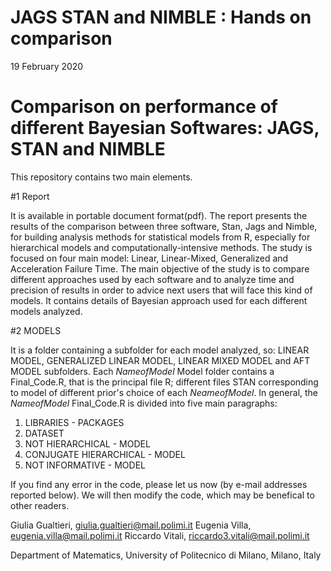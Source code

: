 # JAGS STAN and NIMBLE : Hands on comparison
19 February 2020

# Comparison on performance of different Bayesian Softwares: JAGS, STAN and NIMBLE

This repository contains two main elements.

#1 Report

It is available in portable document format(pdf).
The report presents the results of the comparison between three software, Stan, Jags and Nimble, for building analysis methods for statistical models from R, especially for hierarchical models and computationally-intensive methods.
The study is focused on four main model: Linear, Linear-Mixed, Generalized and Acceleration Failure Time.
The main objective of the study is to compare different approaches used by each software and to analyze time and precision of results in order to advice next users that will face this kind of models.
It contains details of Bayesian approach used for each different models analyzed.

#2 MODELS

It is a folder containing a subfolder for each model analyzed, so: LINEAR MODEL, GENERALIZED LINEAR MODEL, LINEAR MIXED MODEL and AFT MODEL subfolders.
Each _NameofModel_ Model folder contains a Final_Code.R, that is the principal file R; different files STAN corresponding to model of different prior's choice of each _NeameofModel_.
In general, the _NameofModel_ Final_Code.R is divided into five main paragraphs:
1. LIBRARIES - PACKAGES
2. DATASET
3. NOT HIERARCHICAL - MODEL 
4. CONJUGATE HIERARCHICAL - MODEL 
5. NOT INFORMATIVE - MODEL 



If you find any error in the code, please let us now (by e-mail addresses reported below).
We will then modify the code, which may be benefical to other readers.


Giulia Gualtieri, giulia.gualtieri@mail.polimi.it
Eugenia Villa, eugenia.villa@mail.polimi.it
Riccardo Vitali, riccardo3.vitali@mail.polimi.it

Department of Matematics,
University of Politecnico di Milano, 
Milano,
Italy


